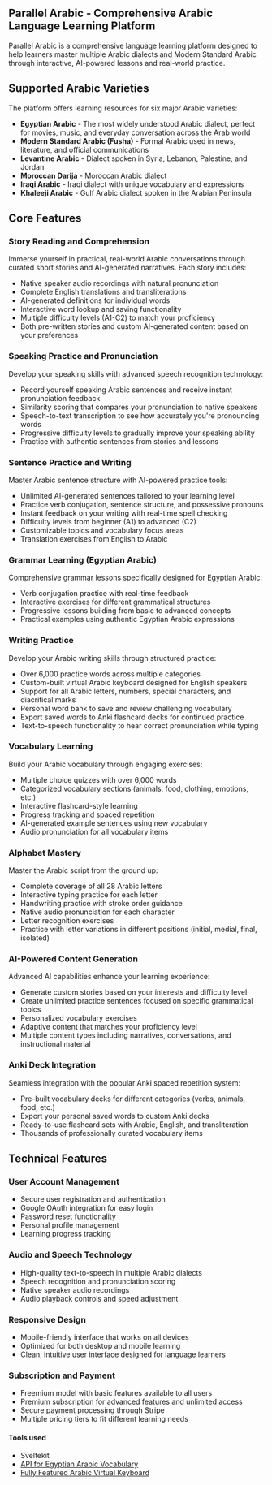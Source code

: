 ## Parallel Arabic - Comprehensive Arabic Language Learning Platform

Parallel Arabic is a comprehensive language learning platform designed to help learners master multiple Arabic dialects and Modern Standard Arabic through interactive, AI-powered lessons and real-world practice.

## Supported Arabic Varieties

The platform offers learning resources for six major Arabic varieties:

- **Egyptian Arabic** - The most widely understood Arabic dialect, perfect for movies, music, and everyday conversation across the Arab world
- **Modern Standard Arabic (Fusha)** - Formal Arabic used in news, literature, and official communications
- **Levantine Arabic** - Dialect spoken in Syria, Lebanon, Palestine, and Jordan
- **Moroccan Darija** - Moroccan Arabic dialect
- **Iraqi Arabic** - Iraqi dialect with unique vocabulary and expressions
- **Khaleeji Arabic** - Gulf Arabic dialect spoken in the Arabian Peninsula

## Core Features

### Story Reading and Comprehension
Immerse yourself in practical, real-world Arabic conversations through curated short stories and AI-generated narratives. Each story includes:
- Native speaker audio recordings with natural pronunciation
- Complete English translations and transliterations
- AI-generated definitions for individual words
- Interactive word lookup and saving functionality
- Multiple difficulty levels (A1-C2) to match your proficiency
- Both pre-written stories and custom AI-generated content based on your preferences

### Speaking Practice and Pronunciation
Develop your speaking skills with advanced speech recognition technology:
- Record yourself speaking Arabic sentences and receive instant pronunciation feedback
- Similarity scoring that compares your pronunciation to native speakers
- Speech-to-text transcription to see how accurately you're pronouncing words
- Progressive difficulty levels to gradually improve your speaking ability
- Practice with authentic sentences from stories and lessons

### Sentence Practice and Writing
Master Arabic sentence structure with AI-powered practice tools:
- Unlimited AI-generated sentences tailored to your learning level
- Practice verb conjugation, sentence structure, and possessive pronouns
- Instant feedback on your writing with real-time spell checking
- Difficulty levels from beginner (A1) to advanced (C2)
- Customizable topics and vocabulary focus areas
- Translation exercises from English to Arabic

### Grammar Learning (Egyptian Arabic)
Comprehensive grammar lessons specifically designed for Egyptian Arabic:
- Verb conjugation practice with real-time feedback
- Interactive exercises for different grammatical structures
- Progressive lessons building from basic to advanced concepts
- Practical examples using authentic Egyptian Arabic expressions

### Writing Practice
Develop your Arabic writing skills through structured practice:
- Over 6,000 practice words across multiple categories
- Custom-built virtual Arabic keyboard designed for English speakers
- Support for all Arabic letters, numbers, special characters, and diacritical marks
- Personal word bank to save and review challenging vocabulary
- Export saved words to Anki flashcard decks for continued practice
- Text-to-speech functionality to hear correct pronunciation while typing

### Vocabulary Learning
Build your Arabic vocabulary through engaging exercises:
- Multiple choice quizzes with over 6,000 words
- Categorized vocabulary sections (animals, food, clothing, emotions, etc.)
- Interactive flashcard-style learning
- Progress tracking and spaced repetition
- AI-generated example sentences using new vocabulary
- Audio pronunciation for all vocabulary items

### Alphabet Mastery
Master the Arabic script from the ground up:
- Complete coverage of all 28 Arabic letters
- Interactive typing practice for each letter
- Handwriting practice with stroke order guidance
- Native audio pronunciation for each character
- Letter recognition exercises
- Practice with letter variations in different positions (initial, medial, final, isolated)

### AI-Powered Content Generation
Advanced AI capabilities enhance your learning experience:
- Generate custom stories based on your interests and difficulty level
- Create unlimited practice sentences focused on specific grammatical topics
- Personalized vocabulary exercises
- Adaptive content that matches your proficiency level
- Multiple content types including narratives, conversations, and instructional material

### Anki Deck Integration
Seamless integration with the popular Anki spaced repetition system:
- Pre-built vocabulary decks for different categories (verbs, animals, food, etc.)
- Export your personal saved words to custom Anki decks
- Ready-to-use flashcard sets with Arabic, English, and transliteration
- Thousands of professionally curated vocabulary items

## Technical Features

### User Account Management
- Secure user registration and authentication
- Google OAuth integration for easy login
- Password reset functionality
- Personal profile management
- Learning progress tracking

### Audio and Speech Technology
- High-quality text-to-speech in multiple Arabic dialects
- Speech recognition and pronunciation scoring
- Native speaker audio recordings
- Audio playback controls and speed adjustment

### Responsive Design
- Mobile-friendly interface that works on all devices
- Optimized for both desktop and mobile learning
- Clean, intuitive user interface designed for language learners

### Subscription and Payment
- Freemium model with basic features available to all users
- Premium subscription for advanced features and unlimited access
- Secure payment processing through Stripe
- Multiple pricing tiers to fit different learning needs

#### Tools used
- Sveltekit
- [API for Egyptian Arabic Vocabulary](https://egyptian-arabic-vocab-selmetwa.koyeb.app/)
- [Fully Featured Arabic Virtual Keyboard](https://selmetwa.github.io/arabic-virtual-keyboard-demo/)
